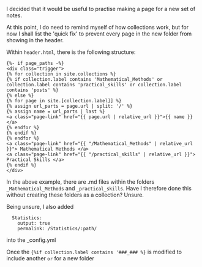 I decided that it would be useful to practise making a page for a new set of notes.

At this point, I do need to remind myself of how collections work, but for now I shall list the 'quick fix' to prevent every page in the new folder from showing in the header.

Within `header.html`, there is the following structure:
```
{%- if page_paths -%}
<div class="trigger">
{% for collection in site.collections %} 
{% if collection.label contains 'Mathematical_Methods' or collection.label contains 'practical_skills' or collection.label contains 'posts' %}
{% else %}
{% for page in site.[collection.label]] %}
{% assign url_parts = page.url | split: '/' %}
{% assign name = url_parts | last %}
<a class="page-link" href="{{ page.url | relative_url }}">{{ name }}</a>
{% endfor %}
{% endif %}
{% endfor %}
<a class="page-link" href="{{ "/Mathematical_Methods" | relative_url }}"> Mathematical Methods </a>
<a class="page-link" href="{{ "/practical_skills" | relative_url }}"> Practical Skills </a>
{% endif %}
</div>
```
In the above example, there are .md files within the folders `_Mathematical_Methods` and `_practical_skills`. Have I therefore done this without creating these folders as a collection? Unsure.

Being unsure, I also added
```
  Statistics:
    output: true
    permalink: /Statistics/:path/
```
into the _config.yml

Once the `{%if collection.label contains '###_### %}` is modified to include another `or` for a new folder